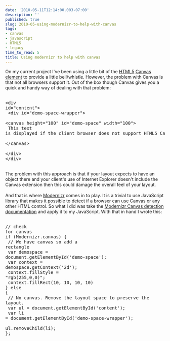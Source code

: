 ```yaml
---
date: '2010-05-11T12:14:00.003-07:00'
description: ''
published: true
slug: 2010-05-using-modernizr-to-help-with-canvas
tags:
- canvas
- javascript
- HTML5
- legacy
time_to_read: 5
title: Using modernizr to help with canvas
---
```


On my current project I've been using a little bit of the <a href="http://en.wikipedia.org/wiki/HTML5">HTML5</a>&nbsp;<a href="http://en.wikipedia.org/wiki/Canvas_element">Canvas element</a> to provide a little bell/whistle. However, the problem with Canvas is that not all browsers support it. Out of the box though Canvas gives you a quick and handy way of dealing with that problem:<br /><br /><pre class="prettyprint lang-html">&lt;div id="content"&gt;<br />    &lt;div id="demo-space-wrapper"&gt;<br />        &lt;canvas height="100" id="demo-space" width="100"&gt;<br />            This text is displayed if the client browser does not support HTML5 Canvas.<br />        &lt;/canvas&gt;<br />    &lt;/div&gt;<br />&lt;/div&gt;<br /></pre><br />The problem with this approach is that if your layout expects to have an object there and your client's use of Internet Explorer doesn't include the Canvas extension then this could damage the overall feel of your layout.<br /><br />And that is where <a href="http://www.modernizr.com/">Modernizr</a> comes in to play. It is a trivial to use JavaScript library that makes it possible to detect if a browser can use Canvas or any other HTML control. So what I did was take the <a href="http://www.modernizr.com/docs/#canvas">Modernizr Canvas detection documentation</a> and apply it to my JavaScript. With that in hand I wrote this:<br /><br /><pre class="prettyprint lang-js">// check for canvas<br />if (Modernizr.canvas) {<br />    // We have canvas so add a rectangle<br />    var demospace = document.getElementById('demo-space');<br />    var context = demospace.getContext('2d');<br />    context.fillStyle = "rgb(255,0,0)";<br />    context.fillRect(10, 10, 10, 10)            <br />} else {<br />    // No canvas. Remove the layout space to preserve the layout.<br />    var ul = document.getElementById('content');<br />    var li = document.getElementById('demo-space-wrapper');<br />    ul.removeChild(li);<br />};<br /></pre>